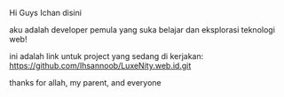 Hi Guys Ichan disini

aku adalah developer pemula yang suka belajar dan eksplorasi teknologi web!

ini adalah link untuk project yang sedang di kerjakan:
https://github.com/Ihsannoob/LuxeNity.web.id.git

thanks for allah, my parent, and everyone 
